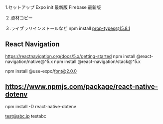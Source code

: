 1.セットアップ
Expo init 最新版
Firebase 最新版

２.資材コピー


３.ライブラリインストールなど
npm install prop-types@15.8.1 

## React Navigation
https://reactnavigation.org/docs/5.x/getting-started
npm install @react-navigation/native@^5.x
npm install @react-navigation/stack@^5.x


npm install @use-expo/font@2.0.0


## https://www.npmjs.com/package/react-native-dotenv
npm install -D react-native-dotenv


test@abc.jp
testabc